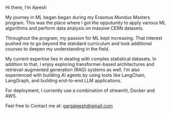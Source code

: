 Hi there, I’m Ajeesh

My journey in ML began began during my Erasmus Mundus Masters program. This was the place where I got the opputunity to apply various ML algorithms and perform data analysis on massive CERN datasets.

Throughout the program, my passion for ML kept increasing. That interest pushed me to go beyond the standard curriculum and took additional courses to deepen my understanding in the field.

My current expertise lies in dealing with complex statistical datasets. In addition to that, I enjoy exploring transformer-based architectures and retrieval-augmented generation (RAG) systems as well. I’m also experienced with building AI agents by using tools like LangChain, LangGraph, and building end-to-end LLM applications.

For deployment, I currently use a combination of streamlit, Docker and AWS.


Feel free to Contact me at: gargajeesh@gmail.com
